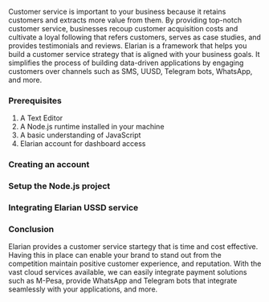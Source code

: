 Customer service is important to your business because it retains customers and extracts more value from them. By providing top-notch customer service, businesses recoup customer acquisition costs and cultivate a loyal following that refers customers, serves as case studies, and provides testimonials and reviews.
Elarian is a framework that helps you build a customer service strategy that is aligned with your business goals. It simplifies the process of building data-driven applications by engaging customers over channels such as SMS, UUSD, Telegram bots, WhatsApp, and more.
 
 ### Prerequisites
1. A Text Editor 
2. A Node.js runtime installed in your machine
3. A basic understanding of JavaScript 
4. Elarian account for dashboard access

### Creating an account


### Setup the Node.js project 



### Integrating Elarian USSD service




### Conclusion

Elarian provides a customer service startegy that is time and cost effective. Having this in place can enable your brand to stand out from the competition maintain positive customer experience, and reputation. With the vast cloud services available, we can easily integrate payment solutions such as M-Pesa, provide WhatsApp and Telegram bots that integrate seamlessly with your applications, and more.
